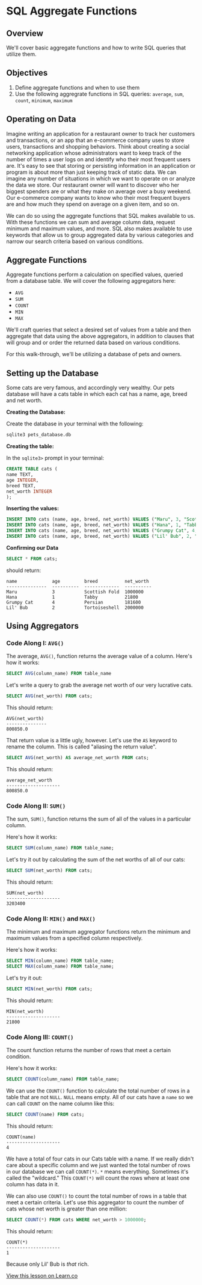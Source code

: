 # SQL Aggregate Functions

## Overview

We'll cover basic aggregate functions and how to write SQL queries that utilize them.

## Objectives

1. Define aggregate functions and when to use them
2. Use the following aggregrate functions in SQL queries: `average`, `sum`, `count`, `minimum`, `maximum`

## Operating on Data

Imagine writing an application for a restaurant owner to track her customers and transactions, or an app that an e-commerce company uses to store users, transactions and shopping behaviors. Think about creating a social networking application whose administrators want to keep track of the number of times a user logs on and identify who their most frequent users are. It's easy to see that storing or persisting information in an application or program is about more than just keeping track of static data. We can imagine any number of situations in which we want to operate on or analyze the data we store. Our restaurant owner will want to discover who her biggest spenders are or what they make on average over a busy weekend. Our e-commerce company wants to know who their most frequent buyers are and how much they spend on average on a given item, and so on. 

We can do so using the aggregate functions that SQL makes available to us. With these functions we can sum and average column data, request minimum and maximum values, and more. SQL also makes available to use keywords that allow us to group aggregated data by various categories and narrow our search criteria based on various conditions. 

## Aggregate Functions

Aggregate functions perform a calculation on specified values, queried from a database table. We will cover the following aggregators here: 

* `AVG`
* `SUM`
* `COUNT`
* `MIN`
* `MAX`

We'll craft queries that select a desired set of values from a table and then aggregate that data using the above aggregators, in addition to clauses that will group and or order the returned data based on various conditions. 

For this walk-through, we'll be utilizing a database of pets and owners. 

## Setting up the Database

Some cats are very famous, and accordingly very wealthy. Our pets database will have a cats table in which each cat has a name, age, breed and net worth. 

**Creating the Database:**

Create the database in your terminal with the following: 

```bash
sqlite3 pets_database.db 
```

**Creating the table:**

In the `sqlite3>` prompt in your terminal:

```sql
CREATE TABLE cats (
name TEXT,
age INTEGER,
breed TEXT, 
net_worth INTEGER
);
```

**Inserting the values:**

```sql
INSERT INTO cats (name, age, breed, net_worth) VALUES ("Maru", 3, "Scottish Fold", 1000000);
INSERT INTO cats (name, age, breed, net_worth) VALUES ("Hana", 1, "Tabby", 21800);
INSERT INTO cats (name, age, breed, net_worth) VALUES ("Grumpy Cat", 4, "Persian", 181600);
INSERT INTO cats (name, age, breed, net_worth) VALUES ("Lil' Bub", 2, "Tortoiseshell", 2000000);
```

**Confirming our Data**

```sql
SELECT * FROM cats;
```

should return:

```
name             age         breed          net_worth 
---------------  ----------  -------------  ----------
Maru             3           Scottish Fold  1000000   
Hana             1           Tabby          21800     
Grumpy Cat       4           Persian        181600    
Lil' Bub         2           Tortoiseshell  2000000   
```

## Using Aggregators

### Code Along I: `AVG()`

The average, `AVG()`, function returns the average value of a column. Here's how it works: 

```sql
SELECT AVG(column_name) FROM table_name
```

Let's write a query to grab the average net worth of our very lucrative cats. 

```sql
SELECT AVG(net_worth) FROM cats;
```

This should return: 

```
AVG(net_worth) 
---------------
800850.0 
```

That return value is a little ugly, however. Let's use the `AS` keyword to rename the column. This is called "aliasing the return value".

```sql
SELECT AVG(net_worth) AS average_net_worth FROM cats;
```

This should return: 

```
average_net_worth   
--------------------
800850.0 
```

### Code Along II: `SUM()`

The sum, `SUM()`, function returns the sum of all of the values in a particular column. 

Here's how it works:

```sql
SELECT SUM(column_name) FROM table_name;
```

Let's try it out by calculating the sum of the net worths of all of our cats:

```sql
SELECT SUM(net_worth) FROM cats;
```

This should return: 

```
SUM(net_worth)      
--------------------
3203400   
```

### Code Along II: `MIN()` and `MAX()`

The minimum and maximum aggregator functions return the minimum and maximum values from a specified column respectively. 

Here's how it works: 

```sql
SELECT MIN(column_name) FROM table_name;
SELECT MAX(column_name) FROM table_name;
```

Let's try it out: 

```sql
SELECT MIN(net_worth) FROM cats;
```

This should return:

```
MIN(net_worth)      
--------------------
21800   
```

### Code Along III: `COUNT()`

The count function returns the number of rows that meet a certain condition. 

Here's how it works:

```sql
SELECT COUNT(column_name) FROM table_name;
```

We can use the `COUNT()` function to calculate the total number of rows in a table that are not `NULL`. `NULL` means empty. All of our cats have a `name` so we can call `COUNT` on the name column like this:

```sql
SELECT COUNT(name) FROM cats;
```

This should return:

```
COUNT(name)            
--------------------
4
```

We have a total of four cats in our Cats table with a name. If we really didn't care about a specific column and we just wanted the total number of rows in our database we can call `COUNT(*)`. `*` means everything. Sometimes it's called the "wildcard." This `COUNT(*)` will count the rows where at least one column has data in it. 

We can also use `COUNT()` to count the total number of rows in a table that meet a certain criteria. Let's use this aggregator to count the number of cats whose net worth is greater than one million:

```sql
SELECT COUNT(*) FROM cats WHERE net_worth > 1000000;
```

This should return:

```
COUNT(*)            
--------------------
1    
```

Because only Lil' Bub is *that* rich. 














<a href='https://learn.co/lessons/sql-aggregate-functions-readme' data-visibility='hidden'>View this lesson on Learn.co</a>

